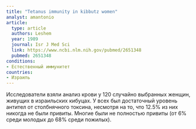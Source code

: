 ```yaml
---
title: "Tetanus immunity in kibbutz women"
analyst: amantonio
article:
  type: article
  authors: Leshem
  year: 1989
  journal: Isr J Med Sci
  link: https://www.ncbi.nlm.nih.gov/pubmed/2651348
  pubmed: 2651348
conditions:
- Естественный иммунитет
countries:
- Израиль
---
```


Исследователи взяли анализ крови у 120 случайно выбранных женщин, живущих в израильских кибуцах. У всех был достаточный уровень антител от столбнячного токсина, несмотря на то, что 12.5% из них никогда не были привиты.
Многие были не полностью привиты (от 6% среди молодых до 68% среди пожилых).
